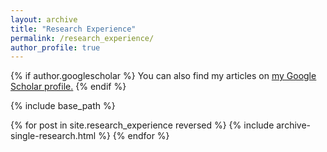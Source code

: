 ```yaml
---
layout: archive
title: "Research Experience"
permalink: /research_experience/
author_profile: true
---
```


{% if author.googlescholar %}
  You can also find my articles on <u><a href="{{author.googlescholar}}">my Google Scholar profile</a>.</u>
{% endif %}

{% include base_path %}

{% for post in site.research_experience reversed %}
  {% include archive-single-research.html %}
{% endfor %}
